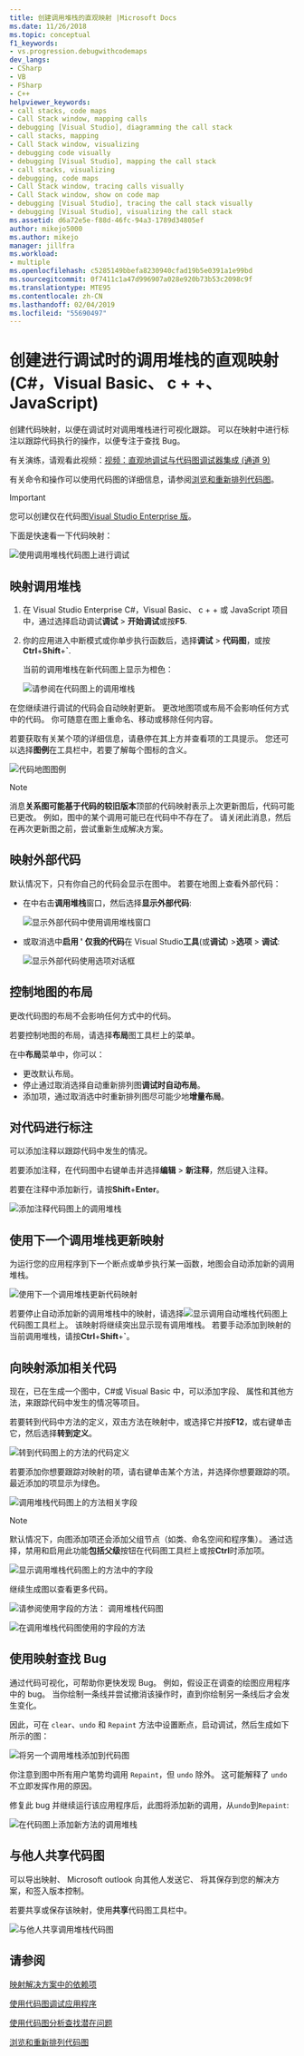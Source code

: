 ```yaml
---
title: 创建调用堆栈的直观映射 |Microsoft Docs
ms.date: 11/26/2018
ms.topic: conceptual
f1_keywords:
- vs.progression.debugwithcodemaps
dev_langs:
- CSharp
- VB
- FSharp
- C++
helpviewer_keywords:
- call stacks, code maps
- Call Stack window, mapping calls
- debugging [Visual Studio], diagramming the call stack
- call stacks, mapping
- Call Stack window, visualizing
- debugging code visually
- debugging [Visual Studio], mapping the call stack
- call stacks, visualizing
- debugging, code maps
- Call Stack window, tracing calls visually
- Call Stack window, show on code map
- debugging [Visual Studio], tracing the call stack visually
- debugging [Visual Studio], visualizing the call stack
ms.assetid: d6a72e5e-f88d-46fc-94a3-1789d34805ef
author: mikejo5000
ms.author: mikejo
manager: jillfra
ms.workload:
- multiple
ms.openlocfilehash: c5285149bbefa8230940cfad19b5e0391a1e99bd
ms.sourcegitcommit: 0f7411c1a47d996907a028e920b73b53c2098c9f
ms.translationtype: MTE95
ms.contentlocale: zh-CN
ms.lasthandoff: 02/04/2019
ms.locfileid: "55690497"
---
```

# <a name="create-a-visual-map-of-the-call-stack-while-debugging-c-visual-basic-c-javascript"></a>创建进行调试时的调用堆栈的直观映射 (C#，Visual Basic、 c + +、 JavaScript)

创建代码映射，以便在调试时对调用堆栈进行可视化跟踪。 可以在映射中进行标注以跟踪代码执行的操作，以便专注于查找 Bug。

有关演练，请观看此视频：[视频：直观地调试与代码图调试器集成 (通道 9)](http://go.microsoft.com/fwlink/?LinkId=293418)

有关命令和操作可以使用代码图的详细信息，请参阅[浏览和重新排列代码图](../modeling/browse-and-rearrange-code-maps.md)。

>[!IMPORTANT]
>您可以创建仅在代码图[Visual Studio Enterprise 版](https://visualstudio.microsoft.com/downloads/?utm_medium=microsoft&utm_source=docs.microsoft.com&utm_campaign=inline+link&utm_content=download+vs2017)。

下面是快速看一下代码映射：

 ![使用调用堆栈代码图上进行调试](../debugger/media/debuggermap_overview.png "DebuggerMap_Overview")

##  <a name="MapStack"></a>映射调用堆栈

1. 在 Visual Studio Enterprise C#，Visual Basic、 c + + 或 JavaScript 项目中，通过选择启动调试**调试** > **开始调试**或按**F5**.
   
1. 你的应用进入中断模式或你单步执行函数后，选择**调试** > **代码图**，或按**Ctrl**+**Shift**+**`**.

   当前的调用堆栈在新代码图上显示为橙色：

   ![请参阅在代码图上的调用堆栈](../debugger/media/debuggermap_seeundocallstack.png "DebuggerMap_SeeUndoCallStack")

在您继续进行调试的代码会自动映射更新。 更改地图项或布局不会影响任何方式中的代码。 你可随意在图上重命名、移动或移除任何内容。

若要获取有关某个项的详细信息，请悬停在其上方并查看项的工具提示。 您还可以选择**图例**在工具栏中，若要了解每个图标的含义。

![代码地图图例](../debugger/media/debuggermap_showlegend.png "代码地图图例")

>[!NOTE]
>消息**关系图可能基于代码的较旧版本**顶部的代码映射表示上次更新图后，代码可能已更改。 例如，图中的某个调用可能已在代码中不存在了。 请关闭此消息，然后在再次更新图之前，尝试重新生成解决方案。

## <a name="map-external-code"></a>映射外部代码

默认情况下，只有你自己的代码会显示在图中。 若要在地图上查看外部代码：
  
- 在中右击**调用堆栈**窗口，然后选择**显示外部代码**:
  
  ![显示外部代码中使用调用堆栈窗口](../debugger/media/debuggermap_callstackmenu.png "DebuggerMap_CallStackMenu")
- 或取消选中**启用 ' 仅我的代码**在 Visual Studio**工具**(或**调试**) >**选项** >  **调试**:
  
  ![显示外部代码使用选项对话框](../debugger/media/debuggermap_debugoptions.png "DebuggerMap_DebugOptions")

## <a name="control-the-maps-layout"></a>控制地图的布局

更改代码图的布局不会影响任何方式中的代码。 

若要控制地图的布局，请选择**布局**图工具栏上的菜单。 

在中**布局**菜单中，你可以：

-   更改默认布局。
-   停止通过取消选择自动重新排列图**调试时自动布局**。
-   添加项，通过取消选中时重新排列图尽可能少地**增量布局**。

##  <a name="MakeNotes"></a>对代码进行标注

可以添加注释以跟踪代码中发生的情况。 

若要添加注释，在代码图中右键单击并选择**编辑** > **新注释**，然后键入注释。 

若要在注释中添加新行，请按**Shift**+**Enter**。

 ![添加注释代码图上的调用堆栈](../debugger/media/debuggermap_addcomment.png "DebuggerMap_AddComment")

##  <a name="UpdateMap"></a>使用下一个调用堆栈更新映射

为运行您的应用程序到下一个断点或单步执行某一函数，地图会自动添加新的调用堆栈。

![使用下一个调用堆栈更新代码映射](../debugger/media/debuggermap_addclearcallstack.png "DebuggerMap_AddClearCallStack")

若要停止自动添加新的调用堆栈中的映射，请选择![显示调用自动堆栈代码图上](../debugger/media/debuggermap_automaticupdateicon.gif "显示调用自动堆栈代码图上")代码图工具栏上。 该映射将继续突出显示现有调用堆栈。 若要手动添加到映射的当前调用堆栈，请按**Ctrl**+**Shift**+**`**。 

##  <a name="AddRelatedCode"></a>向映射添加相关代码

现在，已在生成一个图中，C#或 Visual Basic 中，可以添加字段、 属性和其他方法，来跟踪代码中发生的情况等项目。 

若要转到代码中方法的定义，双击方法在映射中，或选择它并按**F12**，或右键单击它，然后选择**转到定义**。

![转到代码图上的方法的代码定义](../debugger/media/debuggermap_gotocodedefinition.png "DebuggerMap_GoToCodeDefinition")

若要添加你想要跟踪对映射的项，请右键单击某个方法，并选择你想要跟踪的项。最近添加的项显示为绿色。

![调用堆栈代码图上的方法相关字段](../debugger/media/debuggermap_showedfields.png "DebuggerMap_ShowedFields")

>[!NOTE]
>默认情况下，向图添加项还会添加父组节点（如类、命名空间和程序集）。 通过选择，禁用和启用此功能**包括父级**按钮在代码图工具栏上或按**Ctrl**时添加项。

![显示调用堆栈代码图上的方法中的字段](../debugger/media/debuggermap_showfields.png "DebuggerMap_ShowFields")

继续生成图以查看更多代码。

 ![请参阅使用字段的方法： 调用堆栈代码图](../debugger/media/debuggermap_findallreferences.png "DebuggerMap_FindAllReferences")

 ![在调用堆栈代码图使用的字段的方法](../debugger/media/debuggermap_foundallreferences.png "DebuggerMap_FoundAllReferences")

##  <a name="FindBugs"></a>使用映射查找 Bug
 通过代码可视化，可帮助你更快发现 Bug。 例如，假设正在调查的绘图应用程序中的 bug。 当你绘制一条线并尝试撤消该操作时，直到你绘制另一条线后才会发生变化。

 因此，可在 `clear`、`undo` 和 `Repaint` 方法中设置断点，启动调试，然后生成如下所示的图：

 ![将另一个调用堆栈添加到代码图](../debugger/media/debuggermap_addpaintobjectcallstack.png "DebuggerMap_AddPaintObjectCallStack")

 你注意到图中所有用户笔势均调用 `Repaint`，但 `undo` 除外。 这可能解释了 `undo` 不立即发挥作用的原因。

 修复此 bug 并继续运行该应用程序后，此图将添加新的调用，从`undo`到`Repaint`:

 ![在代码图上添加新方法的调用堆栈](../debugger/media/debuggermap_addnewcallforrepaint.png "DebuggerMap_AddNewCallForRepaint")

## <a name="share-the-map-with-others"></a>与他人共享代码图

可以导出映射、 Microsoft outlook 向其他人发送它、 将其保存到您的解决方案，和签入版本控制。

若要共享或保存该映射，使用**共享**代码图工具栏中。 

![与他人共享调用堆栈代码图](../debugger/media/debuggermap_sharewithothers.png "与他人共享调用堆栈代码图")

## <a name="see-also"></a>请参阅
[映射解决方案中的依赖项](../modeling/map-dependencies-across-your-solutions.md)

[使用代码图调试应用程序](../modeling/use-code-maps-to-debug-your-applications.md)

[使用代码图分析查找潜在问题](../modeling/find-potential-problems-using-code-map-analyzers.md)

[浏览和重新排列代码图](../modeling/browse-and-rearrange-code-maps.md)
